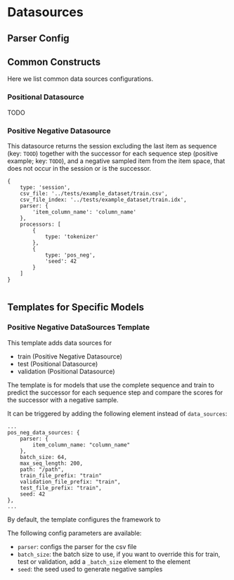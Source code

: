 # Datasources


## Parser Config

## Common Constructs

Here we list common data sources configurations.

### Positional Datasource

TODO

### Positive Negative Datasource

This datasource returns the session excluding the last item as sequence (key: `TOOD`) together with
the successor for each sequence step (positive example; key: `TODO`), and a negative sampled item from the item
space, that does not occur in the session or is the successor.


```
{
    type: 'session',
    csv_file: '../tests/example_dataset/train.csv',
    csv_file_index: '../tests/example_dataset/train.idx',
    parser: {
        'item_column_name': 'column_name'
    },
    processors: [
        {
            type: 'tokenizer'
        },
        {
            type: 'pos_neg',
            'seed': 42
        }
    ]
}


```


## Templates for Specific Models


### Positive Negative DataSources Template

This template adds data sources for

- train (Positive Negative Datasource)
- test (Positional Datasource)
- validation (Positional Datasource)

The template is for models that use the complete sequence and train to predict the successor for each
sequence step and compare the scores for the successor with a negative
sample.

It can be triggered by adding the following element instead of `data_sources`:

```
...
pos_neg_data_sources: {
    parser: {
        item_column_name: "column_name"
    },
    batch_size: 64,
    max_seq_length: 200,
    path: "/path",
    train_file_prefix: "train"
    validation_file_prefix: "train",
    test_file_prefix: "train",
    seed: 42
},
...
```

By default, the template configures the framework to 

The following config parameters are available:

- `parser`: configs the parser for the csv file
- `batch_size`: the batch size to use, if you want to override this
  for train, test or validation, add a `_batch_size` element to the
  element
- `seed`: the seed used to generate negative samples
